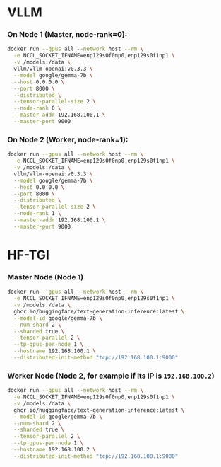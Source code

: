 # VLLM
### **On Node 1 (Master, node-rank=0):**
``` bash
docker run --gpus all --network host --rm \
  -e NCCL_SOCKET_IFNAME=enp129s0f0np0,enp129s0f1np1 \
  -v /models:/data \
  vllm/vllm-openai:v0.3.3 \
  --model google/gemma-7b \
  --host 0.0.0.0 \
  --port 8000 \
  --distributed \
  --tensor-parallel-size 2 \
  --node-rank 0 \
  --master-addr 192.168.100.1 \
  --master-port 9000

```
### **On Node 2 (Worker, node-rank=1):**
``` bash
docker run --gpus all --network host --rm \
  -e NCCL_SOCKET_IFNAME=enp129s0f0np0,enp129s0f1np1 \
  -v /models:/data \
  vllm/vllm-openai:v0.3.3 \
  --model google/gemma-7b \
  --host 0.0.0.0 \
  --port 8000 \
  --distributed \
  --tensor-parallel-size 2 \
  --node-rank 1 \
  --master-addr 192.168.100.1 \
  --master-port 9000

```

# HF-TGI
### **Master Node (Node 1)**
``` bash
docker run --gpus all --network host --rm \
  -e NCCL_SOCKET_IFNAME=enp129s0f0np0,enp129s0f1np1 \
  -v /models:/data \
  ghcr.io/huggingface/text-generation-inference:latest \
  --model-id google/gemma-7b \
  --num-shard 2 \
  --sharded true \
  --tensor-parallel 2 \
  --tp-gpus-per-node 1 \
  --hostname 192.168.100.1 \
  --distributed-init-method "tcp://192.168.100.1:9000"
```
### **Worker Node (Node 2, for example if its IP is `192.168.100.2`)**
``` bash
docker run --gpus all --network host --rm \
  -e NCCL_SOCKET_IFNAME=enp129s0f0np0,enp129s0f1np1 \
  -v /models:/data \
  ghcr.io/huggingface/text-generation-inference:latest \
  --model-id google/gemma-7b \
  --num-shard 2 \
  --sharded true \
  --tensor-parallel 2 \
  --tp-gpus-per-node 1 \
  --hostname 192.168.100.2 \
  --distributed-init-method "tcp://192.168.100.1:9000"
```




